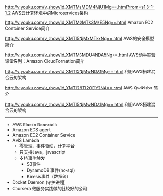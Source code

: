 http://v.youku.com/v_show/id_XMTMzMDM4MjU1Mg==.html?from=s1.8-1-1.2
AWS云计算环境中的Microservices架构

http://v.youku.com/v_show/id_XMTM0MTk3MzE5Ng==.html
Amazon EC2 Container Service简介

http://v.youku.com/v_show/id_XMTI5NjMxMTkxNg==.html
AWS的安全模型简介

http://v.youku.com/v_show/id_XMTM3MDU4NDA5Ng==.html
AWS动手实验课堂系列：Amazon CloudFormation简介

http://v.youku.com/v_show/id_XMTI5NjMwNDA1Mg==.html
利用AWS搭建混合云的架构

http://v.youku.com/v_show/id_XMTI2NTI2ODY2NA==.html
AWS Qwiklabs 简介

http://v.youku.com/v_show/id_XMTI5NjMwNDA1Mg==.html
利用AWS搭建混合云的架构


----------

- AWS Elastic Beanstalk 
- Amazon ECS agent
- Amazon EC2 Container Service
- AMS Lambda 
	- 零管理，事件驱动，计算平台
	- 只支持Java，javascript
	- 支持事件触发
		- S3事件
		- DynamoDB 事件(no-sql)
		- Kinesis事件（数据流）
- Docket Daemon (守护进程)
- Coursera 微服务实践做的比较好的公司

